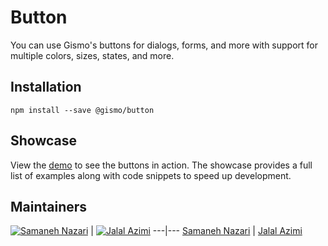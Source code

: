 # Button
You can use Gismo's buttons for dialogs, forms, and more with support for multiple colors, sizes, states, and more.

## Installation

```
npm install --save @gismo/button
```

## Showcase
View the  [demo](https://gismokit.github.io/button/) to see the buttons in action. The showcase provides a full list of examples along with code snippets to speed up development.


## Maintainers

[![Samaneh Nazari](https://github.com/samanehNazari.png?size=100)](https://github.com/samanehNazari) | 
[![Jalal Azimi](https://github.com/jalalazimi.png?size=100)](https://github.com/jalalazimi)
---|---
[Samaneh Nazari](https://github.com/samanehNazari) | [Jalal Azimi](https://github.com/jalalazimi)
